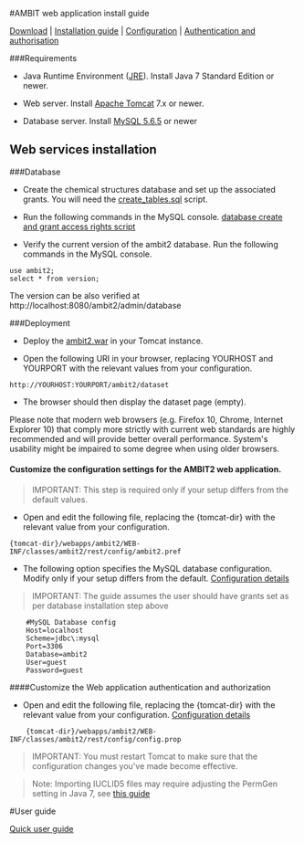 #AMBIT web application install guide 

[Download](./downloads.html) | [Installation guide](install_ambitrest.html) | [Configuration](configure.html) | [Authentication and authorisation](./configureaa.html)

###Requirements

* Java Runtime Environment ([JRE](http://www.oracle.com/technetwork/java/javase/downloads/jre8-downloads-2133155.html)). Install Java 7 Standard Edition or newer.

* Web server. Install [Apache Tomcat](http://tomcat.apache.org/download-70.cgi) 7.x or newer.

* Database server. Install [MySQL 5.6.5](https://dev.mysql.com/doc/relnotes/mysql/5.6/en/) or newer

## Web services installation

###Database

- Create the chemical structures database and set up the associated grants. You will need the [create_tables.sql](https://svn.code.sf.net/p/ambit/code/trunk/ambit2-all/ambit2-db/src/main/resources/ambit2/db/sql/create_tables.sql) script.

- Run the following commands in the MySQL console.  [database create and grant access rights script](txt/dbgrants.sql)

- Verify the current version of the ambit2 database. Run the following commands in the MySQL console.  

````
use ambit2;
select * from version;
````

The version can be also verified at http://localhost:8080/ambit2/admin/database

###Deployment

- Deploy the [ambit2.war](http://sourceforge.net/projects/ambit/files/Ambit2/AMBIT%20REST%20web%20services/services/ambit-rest-3.0.1/ambit2-www-3.0.1.war/download) in your Tomcat instance.

- Open the following URI in your browser, replacing YOURHOST and YOURPORT with the relevant values from your configuration.

````
http://YOURHOST:YOURPORT/ambit2/dataset
````

- The browser should then display the dataset page (empty).
	
Please note that modern web browsers (e.g. Firefox 10, Chrome, Internet Explorer 10) that comply more strictly with current web standards are highly recommended and will provide better overall performance. System's usability might be impaired to some degree when using older browsers.

#### Customize the configuration settings for the AMBIT2 web application.

>IMPORTANT: This step is required only if your setup differs from the default values.

- Open and edit the following file, replacing the {tomcat-dir} with the relevant value from your configuration.

````
{tomcat-dir}/webapps/ambit2/WEB-INF/classes/ambit2/rest/config/ambit2.pref
````

- The following option specifies the MySQL database configuration. Modify only if your setup differs from the default.
  [Configuration details](./configure.html)

>IMPORTANT: The guide assumes the user should have grants set as per database installation step above

````
	#MySQL Database config
	Host=localhost
	Scheme=jdbc\:mysql
	Port=3306
	Database=ambit2
	User=guest
	Password=guest
````

####Customize the Web application authentication and authorization

- Open and edit the following file, replacing the {tomcat-dir} with the relevant value from your configuration.
  [Configuration details](./configureaa.html)

````
	{tomcat-dir}/webapps/ambit2/WEB-INF/classes/ambit2/rest/config/config.prop
````	

>IMPORTANT: You must restart Tomcat to make sure that the configuration	changes you've made become effective.

>Note: Importing IUCLID5 files may require adjusting the PermGen setting in Java 7, see [this guide](./images/config/TomcatJVMConfig_win.pdf)


#User guide

[Quick user guide](./usage.html)	 